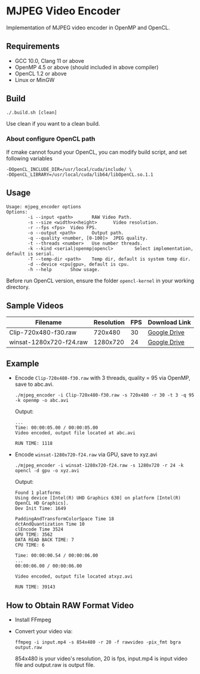 # MJPEG Video Encoder

Implementation of MJPEG video encoder in OpenMP and OpenCL.

## Requirements
 - GCC 10.0, Clang 11 or above
 - OpenMP 4.5 or above (should included in above compiler)
 - OpenCL 1.2 or above
 - Linux or MinGW

## Build
```
./.build.sh [clean]
```

Use clean if you want to a clean build.

### About configure OpenCL path
If cmake cannot found your OpenCL, you can modify build script, and set following variables

```
-DOpenCL_INCLUDE_DIR=/usr/local/cuda/include/ \
-DOpenCL_LIBRARY=/usr/local/cuda/lib64/libOpenCL.so.1.1
```



## Usage

```
Usage: mjpeg_encoder options
Options:
        -i --input <path>       RAW Video Path.
        -s --size <width>x<height>      Video resolution.
        -r --fps <fps>  Video FPS.
        -o --output <path>      Output path.
        -q --quality <number, [0-100]>  JPEG quality.
        -t --threads <number>   Use number threads.
        -k --kind <serial|openmp|opencl>        Select implementation, default is serial.
        -T --temp-dir <path>    Temp dir, default is system temp dir.
        -d --device <cpu|gpu>, default is cpu.
        -h --help       Show usage.
```

Before run OpenCL version, ensure the folder `opencl-kernel` in your working directory.



## Sample Videos

| Filename                | Resolution | FPS  | Download Link                                                |
| ----------------------- | ---------- | ---- | ------------------------------------------------------------ |
| Clip-720x480-f30.raw    | 720x480    | 30   | [Google Drive](https://drive.google.com/file/d/1H-TcgfIhkNfOdvPZBX_DilXZw56Yf30U/view?usp=sharing) |
| winsat-1280x720-f24.raw | 1280x720   | 24   | [Google Drive](https://drive.google.com/file/d/1MtN6grUxq4HKARq9kl_M_r7UtQmP5QEC/view?usp=sharing) |



## Example

- Encode `Clip-720x480-f30.raw` with 3 threads, quality = 95 via OpenMP, save to abc.avi.

  ```
  ./mjpeg_encoder -i Clip-720x480-f30.raw -s 720x480 -r 30 -t 3 -q 95 -k openmp -o abc.avi
  ```

  Output:

  ```
  ...
  Time: 00:00:05.00 / 00:00:05.00
  Video encoded, output file located at abc.avi
  
  RUN TIME: 1118
  ```

  

- Encode `winsat-1280x720-f24.raw` via GPU, save to xyz.avi

  ```
  ./mjpeg_encoder -i winsat-1280x720-f24.raw -s 1280x720 -r 24 -k opencl -d gpu -o xyz.avi
  ```

  Output:

  ```
  Found 1 platforms
  Using device [Intel(R) UHD Graphics 630] on platform [Intel(R) OpenCL HD Graphics].
  Dev Init Time: 1649
  
  PaddingAndTransformColorSpace Time 18
  dctAndQuantization Time 10
  clEncode Time 3524
  GPU TIME: 3562
  DATA READ BACK TIME: 7
  CPU TIME: 6
  
  Time: 00:00:00.54 / 00:00:06.00
  ...
  00:00:06.00 / 00:00:06.00
  
  Video encoded, output file located atxyz.avi
  
  RUN TIME: 39143
  ```



## How to Obtain RAW Format Video

- Install FFmpeg

- Convert your video via:

  `ffmpeg -i input.mp4 -s 854x480 -r 20 -f rawvideo -pix_fmt bgra output.raw`

  854x480 is your video's resolution, 20 is fps, input.mp4 is input video file and output.raw is output file.

